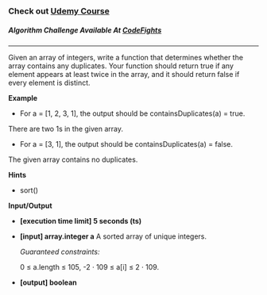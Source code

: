 ### Check out [Udemy Course](https://www.udemy.com/course/100-algorithms-challenge/)

##### Algorithm Challenge Available At [CodeFights](https://codefights.com/interview-practice/task/CfknJzPmdbstXhsoJ)

---

Given an array of integers, write a function that determines whether the array contains any duplicates. Your function should return true if any element appears at least twice in the array, and it should return false if every element is distinct.

**Example**

- For a = [1, 2, 3, 1], the output should be
  containsDuplicates(a) = true.

There are two 1s in the given array.

- For a = [3, 1], the output should be
  containsDuplicates(a) = false.

The given array contains no duplicates.

**Hints**

- sort()

**Input/Output**

- **[execution time limit] 5 seconds (ts)**
- **[input] array.integer a**
  A sorted array of unique integers.

  _Guaranteed constraints:_

  0 ≤ a.length ≤ 105,
  -2 · 109 ≤ a[i] ≤ 2 · 109.

- **[output] boolean**

